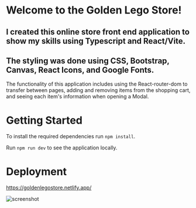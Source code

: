 # Welcome to the Golden Lego Store!

## I created this online store front end application to show my skills using Typescript and React/Vite.

## The styling was done using CSS, Bootstrap, Canvas, React Icons, and Google Fonts.

The functionality of this application includes using the React-router-dom to transfer between pages,
adding and removing items from the shopping cart, and seeing each item's information when opening a Modal.


# Getting Started

To install the required dependencies run `npm install`.

Run `npm run dev` to see the application locally.

# Deployment

https://goldenlegostore.netlify.app/

![screenshot](https://i.ibb.co/m9NRbkg/GLS.png)


